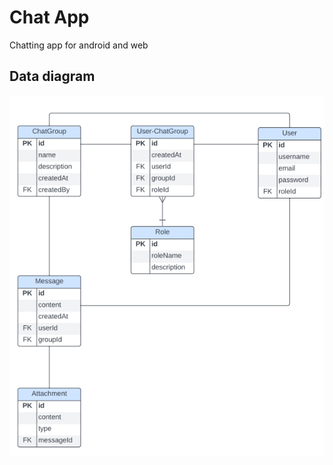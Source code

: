 # Chat App

Chatting app for android and web

## Data diagram

![data-diagram.png](data-diagram.png)
